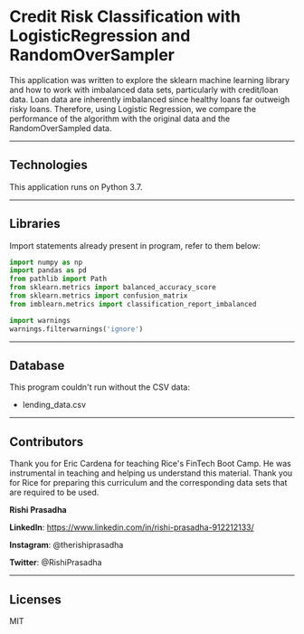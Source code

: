 # Credit Risk Classification with LogisticRegression and RandomOverSampler

This application was written to explore the sklearn machine learning library and how to work with imbalanced data sets, particularly with credit/loan data. Loan data are inherently imbalanced since healthy loans far outweigh risky loans. Therefore, using Logistic Regression, we compare the performance of the algorithm with the original data and the RandomOverSampled data.  

---

## Technologies 

This application runs on Python 3.7.

---

## Libraries

Import statements already present in program, refer to them below:

```python
import numpy as np
import pandas as pd
from pathlib import Path
from sklearn.metrics import balanced_accuracy_score
from sklearn.metrics import confusion_matrix
from imblearn.metrics import classification_report_imbalanced

import warnings
warnings.filterwarnings('ignore')
```

---

## Database

This program couldn't run without the CSV data:

* lending_data.csv

---

## Contributors

Thank you for Eric Cardena for teaching Rice's FinTech Boot Camp. He was instrumental in teaching and helping us understand this material. Thank you for Rice for preparing this curriculum and the corresponding data sets that are required to be used. 

**Rishi Prasadha**

**LinkedIn**: https://www.linkedin.com/in/rishi-prasadha-912212133/

**Instagram**: @therishiprasadha

**Twitter**: @RishiPrasadha

---

## Licenses 

MIT